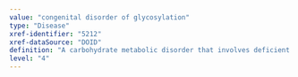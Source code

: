 ```yaml
---
value: "congenital disorder of glycosylation"
type: "Disease"
xref-identifier: "5212"
xref-dataSource: "DOID"
definition: "A carbohydrate metabolic disorder that involves deficient or defective glycosylation of a variety of tissue proteins and/or lipids.|Xref MGI."
level: "4"
---
```

